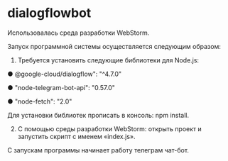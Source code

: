 # dialogflowbot

Использовалась среда разработки WebStorm.

Запуск программной системы осуществляется следующим образом:

1. Требуется установить следующие библиотеки для Node.js:

● @google-cloud/dialogflow": "^4.7.0"

● "node-telegram-bot-api": "0.57.0"

● "node-fetch": "2.0"

Для установки библиотек прописать в консоль: npm install.

2. С помощью среды разработки WebStorm: открыть проект и запустить
скрипт с именем «index.js».

С запускам программы начинает работу телеграм чат-бот.
